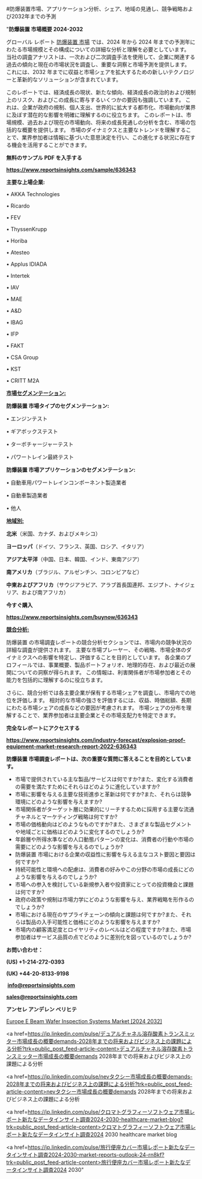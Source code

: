 #防爆装置市場、アプリケーション分析、シェア、地域の見通し、競争戦略および2032年までの予測

"<strong>防爆装置 市場概要 2024-2032</strong>

グローバル レポート <a href=https://www.reportsinsights.com/sample/636343>防爆装置 市場</a> では、2024 年から 2024 年までの予測年にわたる市場規模とその構成についての詳細な分析と理解を必要としています。 当社の調査アナリストは、一次および二次調査手法を使用して、企業に関連する過去の傾向と現在の市場状況を調査し、重要な洞察と市場予測を提供します。 これには、2032 年までに収益と市場シェアを拡大​​するための新しいテクノロジーと革新的なソリューションが含まれています。

このレポートでは、経済成長の現状、新たな傾向、経済成長の政治的および規制上のリスク、およびこの成長に寄与するいくつかの要因も強調しています。 これは、企業が政府の規制、個人支出、世界的に拡大する都市化、市場動向が業界に及ぼす潜在的な影響を明確に理解するのに役立ちます。 このレポートは、市場規模、過去および現在の市場動向、将来の成長見通しの分析を含む、市場の包括的な概要を提供します。 市場のダイナミクスと主要なトレンドを理解することで、業界参加者は情報に基づいた意思決定を行い、この進化する状況に存在する機会を活用することができます。

<strong><b>無料のサンプル PDF を入手する</b></strong>

<a href=https://www.reportsinsights.com/sample/636343><strong><u>https://www.reportsinsights.com/sample/636343</u></strong></a>

<strong>主要な上場企業:</strong>

• AKKA Technologies

• Ricardo

• FEV

• ThyssenKrupp

• Horiba

• Atesteo

• Applus IDIADA

• Intertek

• IAV

• MAE

• A&D

• IBAG

• IFP

• FAKT

• CSA Group

• KST

• CRITT M2A

<strong><u>市場セグメンテーション</u></strong><strong><u>:</u></strong>

<strong>防爆装置 市場タイプのセグメンテーション:</strong>

• エンジンテスト

• ギアボックステスト

• ターボチャージャーテスト

• パワートレイン最終テスト

<strong>防爆装置 市場アプリケーションのセグメンテーション:</strong>

• 自動車用パワートレインコンポーネント製造業者

• 自動車製造業者

• 他人

<strong><u>地域別</u></strong><strong><u>:</u></strong>

<strong>北米</strong>（米国、カナダ、およびメキシコ）

<strong>ヨーロッパ</strong>（ドイツ、フランス、英国、ロシア、イタリア）

<strong>アジア太平洋</strong>（中国、日本、韓国、インド、東南アジア）

<strong>南アメリカ</strong>（ブラジル、アルゼンチン、コロンビアなど）

<strong>中東およびアフリカ</strong>（サウジアラビア、アラブ首長国連邦、エジプト、ナイジェリア、および南アフリカ）

<strong>今すぐ購入</strong>

<a href=https://www.reportsinsights.com/buynow/636343><strong><u>https://www.reportsinsights.com/buynow/636343</u></strong></a>

<strong><u>競合分析:</u></strong>

防爆装置 の市場調査レポートの競合分析セクションでは、市場内の競争状況の詳細な調査が提供されます。 主要な市場プレーヤー、その戦略、市場全体のダイナミクスへの影響を特定し、評価することを目的としています。 各企業のプロフィールでは、事業概要、製品ポートフォリオ、地理的存在、および最近の展開についての洞察が得られます。 この情報は、利害関係者が市場参加者とその能力を包括的に理解するのに役立ちます。

さらに、競合分析では各主要企業が保有する市場シェアを調査し、市場内での地位を評価します。 相対的な市場の強さを評価するには、収益、時価総額、長期にわたる市場シェアの成長などの要因が考慮されます。 市場シェアの分布を理解することで、業界参加者は主要企業とその市場支配力を特定できます。

<strong>完全なレポートにアクセスする</strong>

<a href=https://www.reportsinsights.com/industry-forecast/explosion-proof-equipment-market-research-report-2022-636343><strong><u><b>https://www.reportsinsights.com/industry-forecast/explosion-proof-equipment-market-research-report-2022-636343</b></u></strong></a>

<strong><b>防爆装置 市場調査レポートは、次の重要な質問に答えることを目的としています。</b></strong>
<ul>
  <li>市場で提供されている主な製品/サービスは何ですか?また、変化する消費者の需要を満たすためにそれらはどのように進化していますか?</li>
  <li>市場に影響を与える主要な技術進歩と革新は何ですか?また、それらは競争環境にどのような影響を与えますか?</li>
  <li>市場関係者がターゲット層に効果的にリーチするために採用する主要な流通チャネルとマーケティング戦略は何ですか?</li>
  <li>市場の価格動向はどのようなものですか?また、さまざまな製品セグメントや地域ごとに価格はどのように変化するのでしょうか?</li>
  <li>年齢層や所得水準などの人口動態パターンの変化は、消費者の行動や市場の需要にどのような影響を与えるのでしょうか?</li>
  <li>防爆装置 市場における企業の収益性に影響を与える主なコスト要因と要因は何ですか?</li>
  <li>持続可能性と環境への配慮は、消費者の好みやこの分野の市場の成長にどのような影響を与えるのでしょうか?</li>
  <li>市場への参入を検討している新規参入者や投資家にとっての投資機会と課題は何ですか?</li>
  <li>政府の政策や規制は市場力学にどのような影響を与え、業界戦略を形作るのでしょうか?</li>
  <li>市場における現在のサプライチェーンの傾向と課題は何ですか?また、それらは製品の入手可能性と価格にどのような影響を与えますか?</li>
  <li>市場内の顧客満足度とロイヤリティのレベルはどの程度ですか?また、市場参加者はサービス品質の点でどのように差別化を図っているのでしょうか?</li>
</ul>
<strong>お問い合わせ：</strong>

<strong>(US) +1-214-272-0393</strong>

<strong>(UK) +44-20-8133-9198</strong>

<strong> </strong><a href=info@reportsinsights.com><strong><u>info@reportsinsights.com</u></strong></a>

<a href=sales@reportsinsights.com><strong><u>sales@reportsinsights.com</u></strong></a>

<strong>アンセレ アンデレン ベリヒテ</strong>

<a href=https://www.linkedin.com/pulse/europe-e-beam-wafer-inspection-systems-markets-h9mtf/>Europe E Beam Wafer Inspection Systems Market [2024 2032]</a>

<a href=https://jp.linkedin.com/pulse/デュアルチャネル溶存酸素トランスミッター市場成長の概要demands-2028年までの将来およびビジネス上の課題による分析?trk=public_post_feed-article-content>デュアルチャネル溶存酸素トランスミッター市場成長の概要demands 2028年までの将来およびビジネス上の課題による分析</a>

<a href=https://jp.linkedin.com/pulse/nevタクシー市場成長の概要demands-2028年までの将来およびビジネス上の課題による分析?trk=public_post_feed-article-content>nevタクシー市場成長の概要demands 2028年までの将来およびビジネス上の課題による分析</a>

<a href=https://jp.linkedin.com/pulse/クロマトグラフィーソフトウェア市場レポート新たなデータインサイト調査2024-2030-healthcare-market-blog?trk=public_post_feed-article-content>クロマトグラフィーソフトウェア市場レポート新たなデータインサイト調査2024 2030 healthcare market blog</a>

<a href=https://jp.linkedin.com/pulse/旅行便座カバー市場レポート新たなデータインサイト調査2024-2030-market-reports-outlook-24-rn8kf?trk=public_post_feed-article-content>旅行便座カバー市場レポート新たなデータインサイト調査2024 2030</a>"

